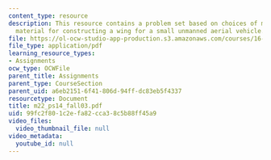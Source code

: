 ```yaml
---
content_type: resource
description: This resource contains a problem set based on choices of most promising
  material for constructing a wing for a small unmanned aerial vehicle.
file: https://ol-ocw-studio-app-production.s3.amazonaws.com/courses/16-01-unified-engineering-i-ii-iii-iv-fall-2005-spring-2006/99fc2f801c2efa82cca38c5b88ff45a9_m22_ps14_fall03.pdf
file_type: application/pdf
learning_resource_types:
- Assignments
ocw_type: OCWFile
parent_title: Assignments
parent_type: CourseSection
parent_uid: a6eb2151-6f41-806d-94ff-dc83eb5f4337
resourcetype: Document
title: m22_ps14_fall03.pdf
uid: 99fc2f80-1c2e-fa82-cca3-8c5b88ff45a9
video_files:
  video_thumbnail_file: null
video_metadata:
  youtube_id: null
---
```

